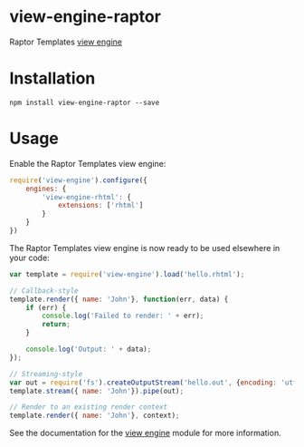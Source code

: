 view-engine-raptor
==================
Raptor Templates [view engine](https://github.com/patrick-steele-idem/view-engine)

# Installation

```
npm install view-engine-raptor --save
```

# Usage

Enable the Raptor Templates view engine:
```javascript
require('view-engine').configure({
    engines: {
        'view-engine-rhtml': {
            extensions: ['rhtml']
        }
    }
})
```

The Raptor Templates view engine is now ready to be used elsewhere in your code:

```javascript
var template = require('view-engine').load('hello.rhtml');

// Callback-style
template.render({ name: 'John'}, function(err, data) {
    if (err) {
        console.log('Failed to render: ' + err);
        return;
    }

    console.log('Output: ' + data);
});

// Streaming-style
var out = require('fs').createOutputStream('hello.out', {encoding: 'utf8'});
template.stream({ name: 'John'}).pipe(out);

// Render to an existing render context
template.render({ name: 'John'}, context);
```

See the documentation for the [view engine](https://github.com/patrick-steele-idem/view-engine) module for more information.